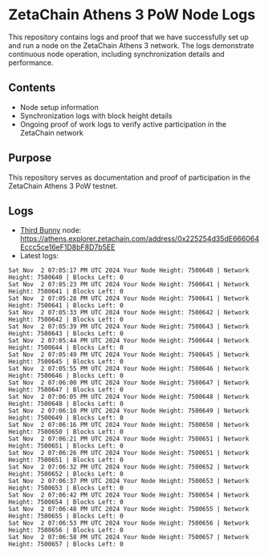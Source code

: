 # ZetaChain Athens 3 PoW Node Logs
This repository contains logs and proof that we have successfully set up and run a node on the ZetaChain Athens 3 network. The logs demonstrate continuous node operation, including synchronization details and performance.

## Contents
- Node setup information
- Synchronization logs with block height details
- Ongoing proof of work logs to verify active participation in the ZetaChain network

## Purpose
This repository serves as documentation and proof of participation in the ZetaChain Athens 3 PoW testnet.

## Logs

- [Third Bunny](https://thirdbunny.xyz/) node: https://athens.explorer.zetachain.com/address/0x225254d35dE666064Eccc5ce16eF1D8bF8D7b5EE
- Latest logs:
```
Sat Nov  2 07:05:17 PM UTC 2024 Your Node Height: 7500640 | Network Height: 7500640 | Blocks Left: 0
Sat Nov  2 07:05:23 PM UTC 2024 Your Node Height: 7500641 | Network Height: 7500641 | Blocks Left: 0
Sat Nov  2 07:05:28 PM UTC 2024 Your Node Height: 7500641 | Network Height: 7500641 | Blocks Left: 0
Sat Nov  2 07:05:33 PM UTC 2024 Your Node Height: 7500642 | Network Height: 7500642 | Blocks Left: 0
Sat Nov  2 07:05:39 PM UTC 2024 Your Node Height: 7500643 | Network Height: 7500643 | Blocks Left: 0
Sat Nov  2 07:05:44 PM UTC 2024 Your Node Height: 7500644 | Network Height: 7500644 | Blocks Left: 0
Sat Nov  2 07:05:49 PM UTC 2024 Your Node Height: 7500645 | Network Height: 7500645 | Blocks Left: 0
Sat Nov  2 07:05:55 PM UTC 2024 Your Node Height: 7500646 | Network Height: 7500646 | Blocks Left: 0
Sat Nov  2 07:06:00 PM UTC 2024 Your Node Height: 7500647 | Network Height: 7500647 | Blocks Left: 0
Sat Nov  2 07:06:05 PM UTC 2024 Your Node Height: 7500648 | Network Height: 7500648 | Blocks Left: 0
Sat Nov  2 07:06:10 PM UTC 2024 Your Node Height: 7500649 | Network Height: 7500649 | Blocks Left: 0
Sat Nov  2 07:06:16 PM UTC 2024 Your Node Height: 7500650 | Network Height: 7500650 | Blocks Left: 0
Sat Nov  2 07:06:21 PM UTC 2024 Your Node Height: 7500651 | Network Height: 7500651 | Blocks Left: 0
Sat Nov  2 07:06:26 PM UTC 2024 Your Node Height: 7500651 | Network Height: 7500651 | Blocks Left: 0
Sat Nov  2 07:06:32 PM UTC 2024 Your Node Height: 7500652 | Network Height: 7500652 | Blocks Left: 0
Sat Nov  2 07:06:37 PM UTC 2024 Your Node Height: 7500653 | Network Height: 7500653 | Blocks Left: 0
Sat Nov  2 07:06:42 PM UTC 2024 Your Node Height: 7500654 | Network Height: 7500654 | Blocks Left: 0
Sat Nov  2 07:06:48 PM UTC 2024 Your Node Height: 7500655 | Network Height: 7500655 | Blocks Left: 0
Sat Nov  2 07:06:53 PM UTC 2024 Your Node Height: 7500656 | Network Height: 7500656 | Blocks Left: 0
Sat Nov  2 07:06:58 PM UTC 2024 Your Node Height: 7500657 | Network Height: 7500657 | Blocks Left: 0
```
